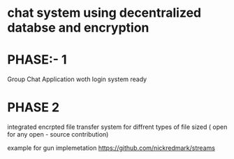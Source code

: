 # chat system using decentralized databse and encryption

# PHASE:- 1  
Group Chat Application woth login system ready

# PHASE 2

integrated encrpted file transfer system for diffrent types of file sized ( open for any open - source contribution)



example for gun implemetation
https://github.com/nickredmark/streams
